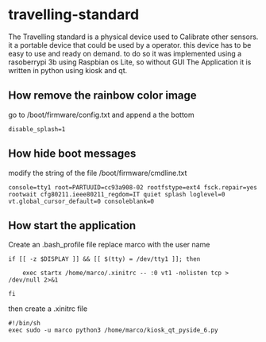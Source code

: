 # travelling-standard
The Travelling standard is a physical device used to Calibrate other sensors.
it a portable device that could be used by a operator.
this device has to be easy to use and ready on demand.
to do so it was implemented using a rasoberrypi 3b using Raspbian os Lite, so without GUI
The Application it is written in python using kiosk and qt.

## How remove the rainbow color image 
go to /boot/firmware/config.txt and append a the bottom
```
disable_splash=1
```
## How hide boot messages

modify the string of the file /boot/firmware/cmdline.txt 
```
console=tty1 root=PARTUUID=cc93a908-02 rootfstype=ext4 fsck.repair=yes rootwait cfg80211.ieee80211_regdom=IT quiet splash loglevel=0 vt.global_cursor_default=0 consoleblank=0
```

## How start the application

Create an .bash_profile file 
replace marco with the user name 

```
if [[ -z $DISPLAY ]] && [[ $(tty) = /dev/tty1 ]]; then

    exec startx /home/marco/.xinitrc -- :0 vt1 -nolisten tcp > /dev/null 2>&1

fi
```

then create a .xinitrc file 
```
#!/bin/sh
exec sudo -u marco python3 /home/marco/kiosk_qt_pyside_6.py

```
